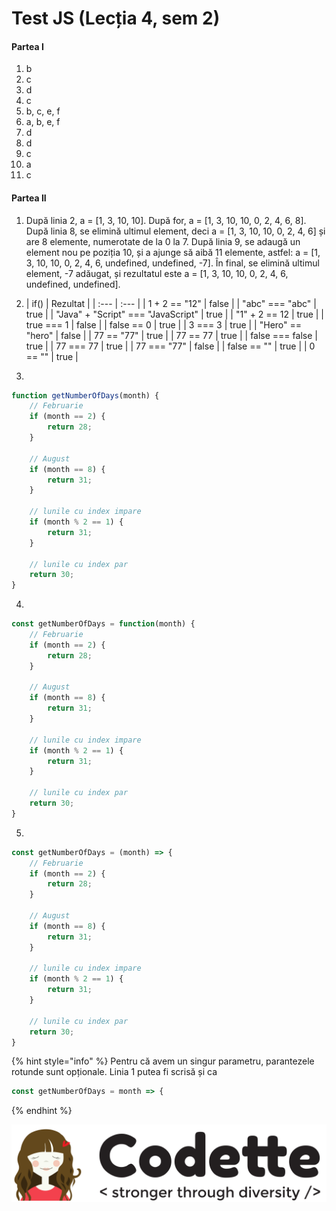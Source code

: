 # Test JS \(Lecția 4, sem 2\)

#### Partea I

1. b
2. c
3. d
4. c
5. b, c, e, f
6. a, b, e, f
7. d
8. d
9. c
10. a
11. c

#### Partea II

1. După linia 2, a = \[1, 3, 10, 10\]. După for, a = \[1, 3, 10, 10, 0, 2, 4, 6, 8\]. După linia 8, se elimină ultimul element, deci a = \[1, 3, 10, 10, 0, 2, 4, 6\] și are 8 elemente, numerotate de la 0 la 7. După linia 9, se adaugă un element nou pe poziția 10, și a ajunge să aibă 11 elemente, astfel: a = \[1, 3, 10, 10, 0, 2, 4, 6, undefined, undefined, -7\]. În final, se elimină ultimul element, -7 adăugat, și rezultatul este a = \[1, 3, 10, 10, 0, 2, 4, 6, undefined, undefined\].
2.   | if\(\) | Rezultat |
   | :--- | :--- |
   | 1 + 2 == "12" | false |
   | "abc" === "abc" | true |
   | "Java" + "Script" === "JavaScript" | true |
   | "1" + 2 == 12 | true |
   | true === 1 | false |
   | false == 0 | true |
   | 3 === 3 | true |
   | "Hero" == "hero" | false |
   | 77 == "77" | true |
   | 77 == 77 | true |
   | false === false | true |
   | 77 === 77 | true |
   | 77 === "77" | false |
   | false == "" | true |
   | 0 == "" | true |

3. 

```javascript
function getNumberOfDays(month) {
    // Februarie
    if (month == 2) {
        return 28;
    }
    
    // August
    if (month == 8) {
        return 31;
    }
    
    // lunile cu index impare
    if (month % 2 == 1) {
        return 31;
    }
    
    // lunile cu index par
    return 30;
}
```

4. 

```javascript
const getNumberOfDays = function(month) {
    // Februarie
    if (month == 2) {
        return 28;
    }
    
    // August
    if (month == 8) {
        return 31;
    }
    
    // lunile cu index impare
    if (month % 2 == 1) {
        return 31;
    }
    
    // lunile cu index par
    return 30;
}
```

5.

```javascript
const getNumberOfDays = (month) => {
    // Februarie
    if (month == 2) {
        return 28;
    }
    
    // August
    if (month == 8) {
        return 31;
    }
    
    // lunile cu index impare
    if (month % 2 == 1) {
        return 31;
    }
    
    // lunile cu index par
    return 30;
}
```

{% hint style="info" %}
Pentru că avem un singur parametru, parantezele rotunde sunt opționale. Linia 1 putea fi scrisă și ca 

```javascript
const getNumberOfDays = month => {
```
{% endhint %}

![](../.gitbook/assets/copy-of-logo-techtor-05.png)

